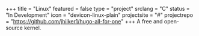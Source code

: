 +++
title = "Linux"
featured = false
type = "project"
srclang = "C"
status = "In Development"
icon = "devicon-linux-plain"
projectsite = "#"
projectrepo = "https://github.com/jhilker1/hugo-all-for-one"
+++
A free and open-source kernel.
